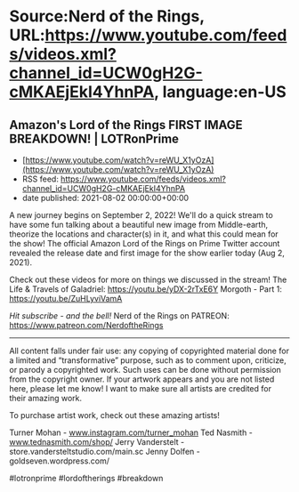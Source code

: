 # Source:Nerd of the Rings, URL:https://www.youtube.com/feeds/videos.xml?channel_id=UCW0gH2G-cMKAEjEkI4YhnPA, language:en-US

## Amazon's Lord of the Rings FIRST IMAGE BREAKDOWN! | LOTRonPrime
 - [https://www.youtube.com/watch?v=reWU_X1yOzA](https://www.youtube.com/watch?v=reWU_X1yOzA)
 - RSS feed: https://www.youtube.com/feeds/videos.xml?channel_id=UCW0gH2G-cMKAEjEkI4YhnPA
 - date published: 2021-08-02 00:00:00+00:00

A new journey begins on September 2, 2022!  We'll do a quick stream to have some fun talking about a beautiful new image from Middle-earth, theorize the locations and character(s) in it, and what this could mean for the show!  The official Amazon Lord of the Rings on Prime Twitter account revealed the release date and first image for the show earlier today (Aug 2, 2021).

Check out these videos for more on things we discussed in the stream!
The Life & Travels of Galadriel: https://youtu.be/yDX-2rTxE6Y
Morgoth - Part 1: https://youtu.be/ZuHLyviVamA

*Hit subscribe - and the bell!* 
Nerd of the Rings on PATREON: https://www.patreon.com/NerdoftheRings

-------------- 
All content falls under fair use: any copying of copyrighted material done for a limited and “transformative” purpose, such as to comment upon, criticize, or parody a copyrighted work. Such uses can be done without permission from the copyright owner.   If your artwork appears and you are not listed here, please let me know! I want to make sure all artists are credited for their amazing work.

To purchase artist work, check out these amazing artists!

Turner Mohan - www.instagram.com/turner_mohan
Ted Nasmith - www.tednasmith.com/shop/
Jerry Vanderstelt - store.vandersteltstudio.com/main.sc
Jenny Dolfen - goldseven.wordpress.com/

#lotronprime #lordoftherings #breakdown

